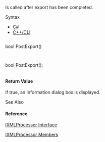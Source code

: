 Is called after export has been completed.

Syntax

* [C#](#i-syntax-CS)
* [C++/CLI](#i-syntax-CPP2005)

```
```
bool PostExport()
```
```

```
```
bool PostExport();
```
```

#### Return Value

If true, an Information dialog box is displayed.



See Also

#### Reference

[IXMLProcessor Interface](Eplan.EplApi.AFu~Eplan.EplApi.ApplicationFramework.IXMLProcessor.html)
  
[IXMLProcessor Members](Eplan.EplApi.AFu~Eplan.EplApi.ApplicationFramework.IXMLProcessor_members.html)